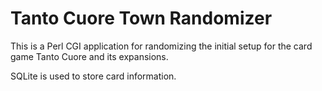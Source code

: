 Tanto Cuore Town Randomizer
===========================

This is a Perl CGI application for randomizing the initial setup for
the card game Tanto Cuore and its expansions.

SQLite is used to store card information.
